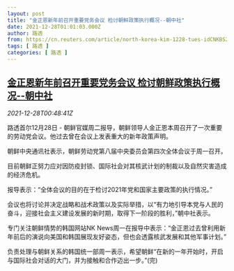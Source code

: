 ```yaml
---
layout: post
title: "金正恩新年前召开重要党务会议 检讨朝鲜政策执行概况--朝中社"
date: 2021-12-28T01:01:03.000Z
author: 路透
from: https://cn.reuters.com/article/north-korea-kim-1228-tues-idCNKBS2J7012
tags: [ 路透 ]
categories: [ 路透 ]
---
```

<!--1640653263000-->
[金正恩新年前召开重要党务会议 检讨朝鲜政策执行概况--朝中社](https://cn.reuters.com/article/north-korea-kim-1228-tues-idCNKBS2J7012)
------

<div>
<div><i>2021-12-28T00:48:41Z</i></div><p>路透首尔12月28日 - 朝鲜官媒周二报导，朝鲜领导人金正恩本周召开了一次重要的劳动党会议。他过去曾在会议上发表重大的新年政策声明。</p><p>朝鲜中央通讯社表示，朝鲜劳动党第八届中央委员会第四次全体会议于周一召开。</p><p>目前朝鲜正努力应对因防疫封锁、国际社会对其核武计划的制裁以及自然灾害造成的经济危机。</p><p>报导表示：“全体会议的目的在于检讨2021年党和国家主要政策的执行情况。”</p><p>会议也将讨论并决定战略和战术政策以及实际举措，以“有力地引导本党与人民的奋斗，迎接社会主义建设发展的新时期，取得下一阶段的胜利，”朝中社表示。</p><p>专门关注朝鲜情势的韩国网站NK News周一在报导中表示：“金正恩过去曾利用新年前后的演说向美国和韩国展现友好姿态，但也会透露核武发展和其他军事计划。”</p><p>负责处理与朝鲜关系的韩国统一部周一表示，希望朝鲜“在新的一年开始时，开启与国际社会对话的大门，并为接触和合作迈出一步。”(完)</p>
</div>
